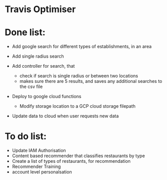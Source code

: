 # Travis Optimiser

# Done list:
- Add google search for different types of establishments, in an area
- Add single radius search

- Add controller for search, that 
    - check if search is single radius or between two locations
    - makes sure there are 5 results, and saves any additional searches to the csv file

- Deploy to google cloud functions
    - Modify storage location to a GCP cloud storage filepath
- Update data to cloud when user requests new data

# To do list:
- Update IAM Authorisation
- Content based recommender that classifies restaurants by type
- Create a list of types of restaurants, for recommendation
- Recommender Training
- account level personalsation
